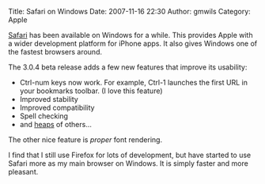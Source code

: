 Title: Safari on Windows
Date: 2007-11-16 22:30
Author: gmwils
Category: Apple

[Safari][] has been available on Windows for a while. This provides
Apple with a wider development platform for iPhone apps. It also gives
Windows one of the fastest browsers around.

The 3.0.4 beta release adds a few new features that improve its
usability:

-   Ctrl-num keys now work. For example, Ctrl-1 launches the first URL
    in your bookmarks toolbar. (I love this feature)
-   Improved stability
-   Improved compatibility
-   Spell checking
-   and [heaps][] of others...

The other nice feature is *proper* font rendering.

I find that I still use Firefox for lots of development, but have
started to use Safari more as my main browser on Windows. It is simply
faster and more pleasant.

  [Safari]: http://www.apple.com/safari/download/
  [heaps]: http://docs.info.apple.com/article.html?artnum=306914
